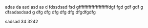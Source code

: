 adas da asd 
asd as
d 
fdssdsad
fsd
gfffffffffffffffffffffdgf fgd
 gdf
 gdf
g dfsadasdsad
g 
dfg
 dfg dfg dfg dfg dfgdfgdfg

sadsad 34 3242
